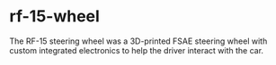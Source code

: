 # rf-15-wheel
The RF-15 steering wheel was a 3D-printed FSAE steering wheel with custom integrated electronics to help the driver interact with the car.
